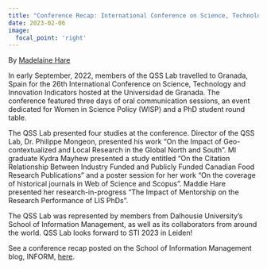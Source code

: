 ```yaml
---
title: "Conference Recap: International Conference on Science, Technology and Innovation Indicators, September 7-9, 2022"
date: 2023-02-06
image:
  focal_point: 'right'
---
```


By [Madelaine Hare](https://www.qsslab.ca/author/madelaine-hare/)

In early September, 2022, members of the QSS Lab travelled to Granada, Spain for the 26th International Conference on Science, Technology and Innovation Indicators hosted at the Universidad de Granada. The conference featured three days of oral communication sessions, an event dedicated for Women in Science Policy (WISP) and a PhD student round table.

The QSS Lab presented four studies at the conference. Director of the QSS Lab, Dr. Philippe Mongeon, presented his work “On the Impact of Geo-contextualized and Local Research in the Global North and South”. MI graduate Kydra Mayhew presented a study entitled “On the Citation Relationship Between Industry Funded and Publicly Funded Canadian Food Research Publications” and a poster session for her work “On the coverage of historical journals in Web of Science and Scopus”. Maddie Hare presented her research-in-progress “The Impact of Mentorship on the Research Performance of LIS PhDs”.

The QSS Lab was represented by members from Dalhousie University’s School of Information Management, as well as its collaborators from around the world. QSS Lab looks forward to STI 2023 in Leiden!
 

See a conference recap posted on the School of Information Management blog, INFORM, [here](https://blogs.dal.ca/sim/2022/10/04/conference-recap-international-conference-on-science-technology-and-innovation-indicators-september-7-9-2022/).

<!--more-->
